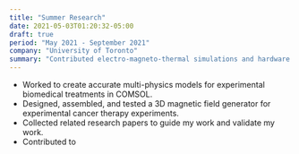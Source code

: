 ```yaml
---
title: "Summer Research"
date: 2021-05-03T01:20:32-05:00
draft: true
period: "May 2021 - September 2021"
company: "University of Toronto"
summary: "Contributed electro-magneto-thermal simulations and hardware design for novel hyperthermia therapy for globioblastoma."
---
```


- Worked to create accurate multi-physics models for experimental biomedical treatments in COMSOL.
- Designed, assembled, and tested a 3D magnetic field generator for experimental cancer therapy experiments.
- Collected related research papers to guide my work and validate my work.
- Contributed to

